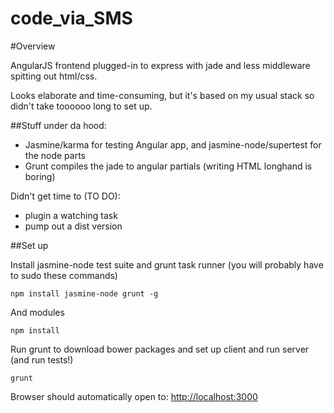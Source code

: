 code_via_SMS
============

#Overview

AngularJS frontend plugged-in to express with jade and less middleware spitting out html/css.

Looks elaborate and time-consuming, but it's based on my usual stack so didn't take toooooo long to set up.

##Stuff under da hood:

* Jasmine/karma for testing Angular app, and jasmine-node/supertest for the node parts
* Grunt compiles the jade to angular partials (writing HTML longhand is boring)

Didn't get time to (TO DO):
* plugin a watching task
* pump out a dist version

##Set up

Install jasmine-node test suite and grunt task runner (you will probably have to sudo these commands)

`npm install jasmine-node grunt -g`

And modules

`npm install`

Run grunt to download bower packages and set up client and run server (and run tests!)

`grunt`

Browser should automatically open to: [http://localhost:3000](http://localhost:3000)
